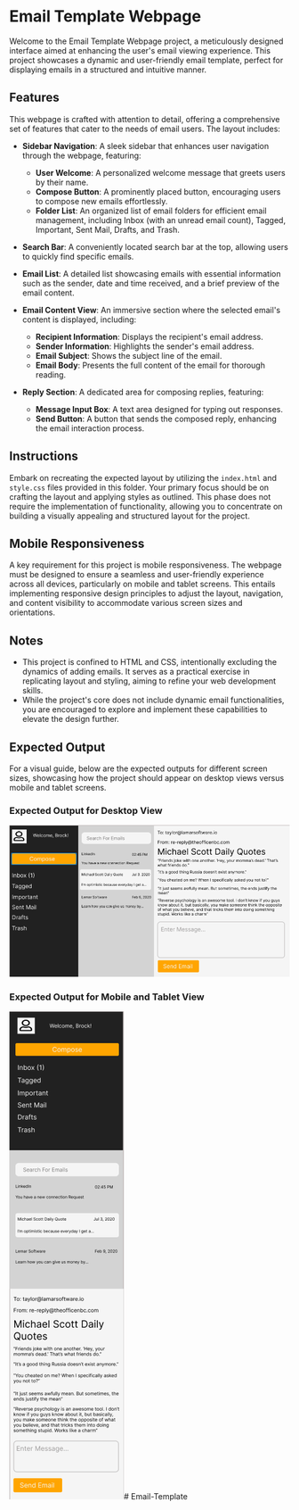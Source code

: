 # Email Template Webpage

Welcome to the Email Template Webpage project, a meticulously designed interface aimed at enhancing the user's email viewing experience. This project showcases a dynamic and user-friendly email template, perfect for displaying emails in a structured and intuitive manner.

## Features

This webpage is crafted with attention to detail, offering a comprehensive set of features that cater to the needs of email users. The layout includes:

- **Sidebar Navigation**: A sleek sidebar that enhances user navigation through the webpage, featuring:
  - **User Welcome**: A personalized welcome message that greets users by their name.
  - **Compose Button**: A prominently placed button, encouraging users to compose new emails effortlessly.
  - **Folder List**: An organized list of email folders for efficient email management, including Inbox (with an unread email count), Tagged, Important, Sent Mail, Drafts, and Trash.

- **Search Bar**: A conveniently located search bar at the top, allowing users to quickly find specific emails.

- **Email List**: A detailed list showcasing emails with essential information such as the sender, date and time received, and a brief preview of the email content.

- **Email Content View**: An immersive section where the selected email's content is displayed, including:
  - **Recipient Information**: Displays the recipient's email address.
  - **Sender Information**: Highlights the sender's email address.
  - **Email Subject**: Shows the subject line of the email.
  - **Email Body**: Presents the full content of the email for thorough reading.

- **Reply Section**: A dedicated area for composing replies, featuring:
  - **Message Input Box**: A text area designed for typing out responses.
  - **Send Button**: A button that sends the composed reply, enhancing the email interaction process.

## Instructions

Embark on recreating the expected layout by utilizing the `index.html` and `style.css` files provided in this folder. Your primary focus should be on crafting the layout and applying styles as outlined. This phase does not require the implementation of functionality, allowing you to concentrate on building a visually appealing and structured layout for the project.

## Mobile Responsiveness

A key requirement for this project is mobile responsiveness. The webpage must be designed to ensure a seamless and user-friendly experience across all devices, particularly on mobile and tablet screens. This entails implementing responsive design principles to adjust the layout, navigation, and content visibility to accommodate various screen sizes and orientations.

## Notes

- This project is confined to HTML and CSS, intentionally excluding the dynamics of adding emails. It serves as a practical exercise in replicating layout and styling, aiming to refine your web development skills.
- While the project's core does not include dynamic email functionalities, you are encouraged to explore and implement these capabilities to elevate the design further.

## Expected Output

For a visual guide, below are the expected outputs for different screen sizes, showcasing how the project should appear on desktop views versus mobile and tablet screens.

### Expected Output for Desktop View

![Expected Output Desktop](./assets/Expected_Output_Desktop.png)

### Expected Output for Mobile and Tablet View

![Expected Output Mobile](./assets/Expected_Output_Mobile.png)# Email-Template
